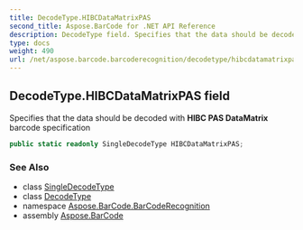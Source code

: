 ```yaml
---
title: DecodeType.HIBCDataMatrixPAS
second_title: Aspose.BarCode for .NET API Reference
description: DecodeType field. Specifies that the data should be decoded with HIBC PAS DataMatrix barcode specification
type: docs
weight: 490
url: /net/aspose.barcode.barcoderecognition/decodetype/hibcdatamatrixpas/
---
```

## DecodeType.HIBCDataMatrixPAS field

Specifies that the data should be decoded with **HIBC PAS DataMatrix** barcode specification

```csharp
public static readonly SingleDecodeType HIBCDataMatrixPAS;
```

### See Also

* class [SingleDecodeType](../../singledecodetype/)
* class [DecodeType](../)
* namespace [Aspose.BarCode.BarCodeRecognition](../../../aspose.barcode.barcoderecognition/)
* assembly [Aspose.BarCode](../../../)


